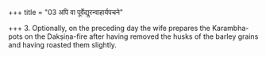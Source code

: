 +++
title = "03 अपि वा पूर्वेद्युरन्वाहार्यपचने"

+++
3. Optionally, on the preceding day the wife prepares the Karambha-pots on the Dakṣiṇa-fire after having removed the husks of the barley grains and having roasted them slightly.
